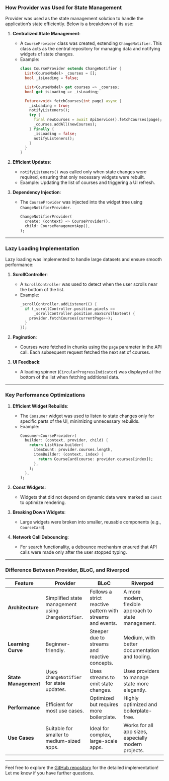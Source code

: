 ### **How Provider was Used for State Management**

Provider was used as the state management solution to handle the application’s state efficiently. Below is a breakdown of its use:

1. **Centralized State Management**:
   - A `CourseProvider` class was created, extending `ChangeNotifier`. This class acts as the central repository for managing data and notifying widgets of state changes.
   - Example:
     ```dart
     class CourseProvider extends ChangeNotifier {
       List<CourseModel> _courses = [];
       bool _isLoading = false;

       List<CourseModel> get courses => _courses;
       bool get isLoading => _isLoading;

       Future<void> fetchCourses(int page) async {
         _isLoading = true;
         notifyListeners();
         try {
           final newCourses = await ApiService().fetchCourses(page);
           _courses.addAll(newCourses);
         } finally {
           _isLoading = false;
           notifyListeners();
         }
       }
     }
     ```

2. **Efficient Updates**:
   - `notifyListeners()` was called only when state changes were required, ensuring that only necessary widgets were rebuilt.
   - Example: Updating the list of courses and triggering a UI refresh.

3. **Dependency Injection**:
   - The `CourseProvider` was injected into the widget tree using `ChangeNotifierProvider`.
     ```dart
     ChangeNotifierProvider(
       create: (context) => CourseProvider(),
       child: CourseManagementApp(),
     );
     ```

---

### **Lazy Loading Implementation**

Lazy loading was implemented to handle large datasets and ensure smooth performance:

1. **ScrollController**:
   - A `ScrollController` was used to detect when the user scrolls near the bottom of the list.
   - Example:
     ```dart
     _scrollController.addListener(() {
       if (_scrollController.position.pixels ==
           _scrollController.position.maxScrollExtent) {
         provider.fetchCourses(currentPage++);
       }
     });
     ```

2. **Pagination**:
   - Courses were fetched in chunks using the `page` parameter in the API call. Each subsequent request fetched the next set of courses.

3. **UI Feedback**:
   - A loading spinner (`CircularProgressIndicator`) was displayed at the bottom of the list when fetching additional data.

---

### **Key Performance Optimizations**

1. **Efficient Widget Rebuilds**:
   - The `Consumer` widget was used to listen to state changes only for specific parts of the UI, minimizing unnecessary rebuilds.
   - Example:
     ```dart
     Consumer<CourseProvider>(
       builder: (context, provider, child) {
         return ListView.builder(
           itemCount: provider.courses.length,
           itemBuilder: (context, index) {
             return CourseCard(course: provider.courses[index]);
           },
         );
       },
     );
     ```

2. **Const Widgets**:
   - Widgets that did not depend on dynamic data were marked as `const` to optimize rendering.

3. **Breaking Down Widgets**:
   - Large widgets were broken into smaller, reusable components (e.g., `CourseCard`).

4. **Network Call Debouncing**:
   - For search functionality, a debounce mechanism ensured that API calls were made only after the user stopped typing.

---

### **Difference Between Provider, BLoC, and Riverpod**

| Feature              | **Provider**                              | **BLoC**                                    | **Riverpod**                              |
|----------------------|-------------------------------------------|---------------------------------------------|-------------------------------------------|
| **Architecture**     | Simplified state management using `ChangeNotifier`. | Follows a strict reactive pattern with streams and events. | A more modern, flexible approach to state management. |
| **Learning Curve**   | Beginner-friendly.                       | Steeper due to streams and reactive concepts. | Medium, with better documentation and tooling. |
| **State Management** | Uses `ChangeNotifier` for state updates.  | Uses streams to emit state changes.         | Uses providers to manage state more elegantly. |
| **Performance**      | Efficient for most use cases.             | Optimized but requires more boilerplate.    | Highly optimized and boilerplate-free.   |
| **Use Cases**        | Suitable for smaller to medium-sized apps.| Ideal for complex, large-scale apps.        | Works for all app sizes, especially modern projects. |

---

Feel free to explore the [GitHub repository](https://github.com/ajeetkumarsah/Course-Management-App) for the detailed implementation! Let me know if you have further questions.
